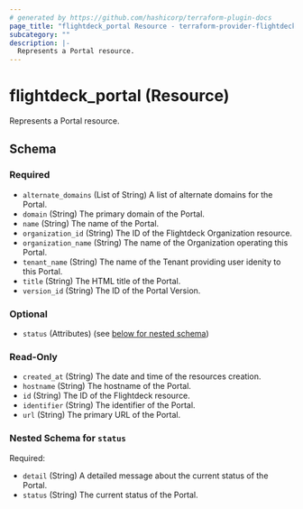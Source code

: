 ```yaml
---
# generated by https://github.com/hashicorp/terraform-plugin-docs
page_title: "flightdeck_portal Resource - terraform-provider-flightdeck"
subcategory: ""
description: |-
  Represents a Portal resource.
---
```


# flightdeck_portal (Resource)

Represents a Portal resource.



<!-- schema generated by tfplugindocs -->
## Schema

### Required

- `alternate_domains` (List of String) A list of alternate domains for the Portal.
- `domain` (String) The primary domain of the Portal.
- `name` (String) The name of the Portal.
- `organization_id` (String) The ID of the Flightdeck Organization resource.
- `organization_name` (String) The name of the Organization operating this Portal.
- `tenant_name` (String) The name of the Tenant providing user idenity to this Portal.
- `title` (String) The HTML title of the Portal.
- `version_id` (String) The ID of the Portal Version.

### Optional

- `status` (Attributes) (see [below for nested schema](#nestedatt--status))

### Read-Only

- `created_at` (String) The date and time of the resources creation.
- `hostname` (String) The hostname of the Portal.
- `id` (String) The ID of the Flightdeck resource.
- `identifier` (String) The identifier of the Portal.
- `url` (String) The primary URL of the Portal.

<a id="nestedatt--status"></a>
### Nested Schema for `status`

Required:

- `detail` (String) A detailed message about the current status of the Portal.
- `status` (String) The current status of the Portal.
